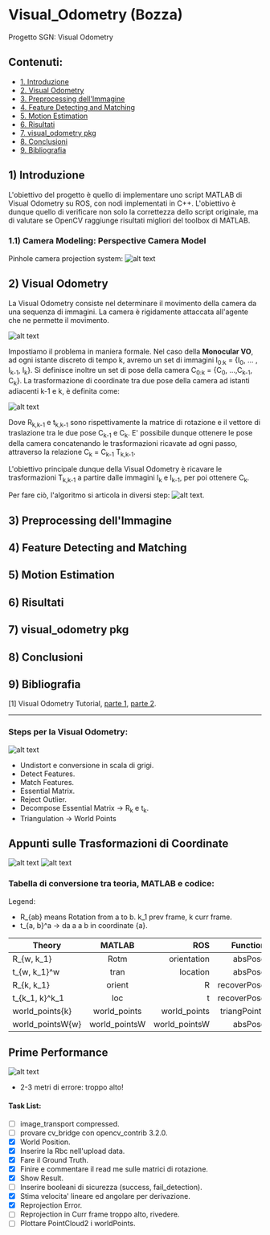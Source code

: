 # Visual_Odometry (Bozza)
Progetto SGN: Visual Odometry

## Contenuti:
* [1. Introduzione](#1-introduzione)
* [2. Visual Odometry](#2-visual-odometry)
* [3. Preprocessing dell'Immagine](#3-preprocessing-dellimmagine)
* [4. Feature Detecting and Matching](#4-feature-detecting-and-matching)
* [5. Motion Estimation](#5-motion-estimation)
* [6. Risultati](#6-risultati)
* [7. visual_odometry pkg](#7-visual_odometry-pkg)
* [8. Conclusioni](#8-conclusioni)
* [9. Bibliografia](#9-bibliografia)

## 1) Introduzione
L'obiettivo del progetto è quello di implementare uno script MATLAB di Visual Odometry su ROS, con nodi implementati in C++. L'obiettivo è dunque quello di verificare non solo la correttezza dello script originale, ma di valutare se OpenCV raggiunge risultati migliori del toolbox di MATLAB.
### 1.1) Camera Modeling: Perspective Camera Model
Pinhole camera projection system:
![alt text](/docs/img_relazione/camera_model.png)

## 2) Visual Odometry
La Visual Odometry consiste nel determinare il movimento della camera da una sequenza di immagini. La camera è rigidamente attaccata all'agente che ne permette il movimento.

![alt text](/docs/img_relazione/vo_example.png)

Impostiamo il problema in maniera formale. Nel caso della **Monocular VO**, ad ogni istante discreto di tempo k, avremo un set di immagini I<sub>0:k</sub> = {I<sub>0</sub>, ... , I<sub>k-1</sub>, I<sub>k</sub>}. Si definisce inoltre un set di pose della camera C<sub>0:k</sub> = {C<sub>0</sub>, ...,C<sub>k-1</sub>, C<sub>k</sub>}. 
La trasformazione di coordinate tra due pose della camera ad istanti adiacenti k-1 e k, è definita come:

![alt text](/docs/img_relazione/t_k.png)

Dove R<sub>k,k-1</sub> e t<sub>k,k-1</sub> sono rispettivamente la matrice di rotazione e il vettore di traslazione tra le due pose C<sub>k-1</sub> e C<sub>k</sub>. E' possibile dunque ottenere le pose della camera concatenando le trasformazioni ricavate ad ogni passo, attraverso la relazione 
C<sub>k</sub> = C<sub>k-1</sub> T<sub>k,k-1</sub>.

L'obiettivo principale dunque della Visual Odometry è ricavare le trasformazioni T<sub>k,k-1</sub> a partire dalle immagini I<sub>k</sub> e I<sub>k-1</sub>, per poi ottenere C<sub>k</sub>.

Per fare ciò, l'algoritmo si articola in diversi step:
![alt text](/docs/img_relazione/VO_steps.png).

## 3) Preprocessing dell'Immagine

## 4) Feature Detecting and Matching
## 5) Motion Estimation 

## 6) Risultati 

## 7) visual_odometry pkg

## 8) Conclusioni

## 9) Bibliografia
[1] Visual Odometry Tutorial, [parte 1](http://rpg.ifi.uzh.ch/docs/VO_Part_I_Scaramuzza.pdf), [parte 2](http://rpg.ifi.uzh.ch/docs/VO_Part_II_Scaramuzza.pdf).






-------------------------------------------------------------------------------------
### Steps per la Visual Odometry:
![alt text](/docs/img_relazione/VO_steps.png)

- Undistort e conversione in scala di grigi.
- Detect Features.
- Match Features.
- Essential Matrix.
- Reject Outlier.
- Decompose Essential Matrix -> R<sub>k</sub> e t<sub>k</sub>.
- Triangulation -> World Points

## Appunti sulle Trasformazioni di Coordinate

![alt text](/docs/appunti/schema1.jpg)
![alt text](/docs/appunti/schema2.jpg)

### Tabella di conversione tra teoria, MATLAB e codice:

Legend: 
- R_{ab} means Rotation from a to b. k_1 prev frame, k curr frame.
- t_{a, b}^a -> da a a b in coordinate {a}.

| Theory           | MATLAB        | ROS               |  Function             |
| -----------------|:-------------:| -----------------:| ---------------------:|
| R_{w, k_1}       | Rotm          |   orientation     | absPose               |
| t_{w, k_1}^w     | tran          |   location        | absPose               |
| R_{k, k_1}       | orient        |     R             | recoverPose           |
| t_{k_1, k}^k_1   | loc           |     t             | recoverPose           |
| world_points{k}  | world_points  | world_points      | triangPoints          |
| world_pointsW{w} | world_pointsW | world_pointsW     | absPose               |

## Prime Performance

![alt text](/docs/risultati/err_pos.png)

- 2-3 metri di errore: troppo alto!

#### Task List: 
- [ ] image_transport compressed.
- [ ] provare cv_bridge con opencv_contrib 3.2.0.
- [x] World Position.
- [x] Inserire la Rbc nell'upload data.
- [x] Fare il Ground Truth.
- [x] Finire e commentare il read me sulle matrici di rotazione.
- [x] Show Result.
- [ ] Inserire booleani di sicurezza (success, fail_detection).
- [x] Stima velocita' lineare ed angolare per derivazione.
- [x] Reprojection Error.
- [ ] Reprojection in Curr frame troppo alto, rivedere.
- [ ] Plottare PointCloud2 i worldPoints.
